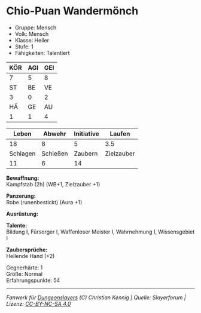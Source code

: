 # Chio-Puan Wandermönch  
- Gruppe: Mensch  
- Volk: Mensch  
- Klasse: Heiler  
- Stufe: 1  
- Fähigkeiten: Talentiert  


| KÖR | AGI | GEI |  
| --- | --- | --- |  
| 7   | 5   | 8   |
| ST  | BE  | VE  |  
| 3   | 0   | 2   |
| HÄ  | GE  | AU  |  
| 1   | 1   | 4   |


| Leben    | Abwehr   | Initiative | Laufen     |
| -------- | -------- | ---------- | ---------- |
| 18       | 8        | 5          | 3.5        |
| Schlagen | Schießen | Zaubern    | Zielzauber |
| 11       | 6        | 14         |            |

**Bewaffnung:**  
Kampfstab (2h) (WB+1, Zielzauber +1)

**Panzerung:**  
Robe (runenbestickt) (Aura +1)

**Ausrüstung:**  


**Talente:**  
Bildung I, Fürsorger I, Waffenloser Meister I, Wahrnehmung I, Wissensgebiet I

**Zaubersprüche:**  
Heilende Hand (+2)

Gegnerhärte: 1  
Größe: Normal  
Erfahrungspunkte: 54  



___
*Fanwerk für [Dungeonslayers](https://www.dungeonslayers.net/) (C) Christian Kennig | Quelle: Slayerforum | Lizenz: [CC-BY-NC-SA 4.0](https://creativecommons.org/licenses/by-nc-sa/4.0/deed.de)*